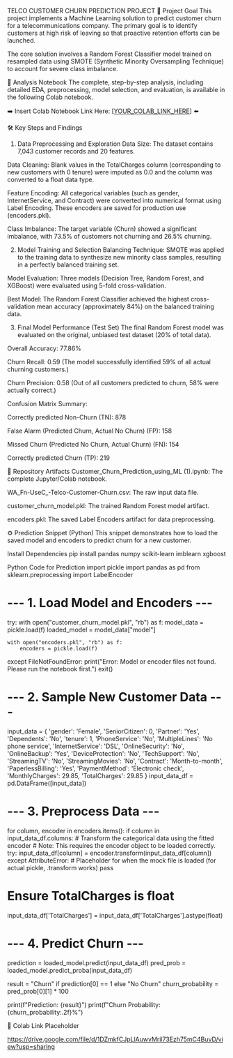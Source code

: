 TELCO CUSTOMER CHURN PREDICTION PROJECT
🎯 Project Goal
This project implements a Machine Learning solution to predict customer churn for a telecommunications company. The primary goal is to identify customers at high risk of leaving so that proactive retention efforts can be launched.

The core solution involves a Random Forest Classifier model trained on resampled data using SMOTE (Synthetic Minority Oversampling Technique) to account for severe class imbalance.

🚀 Analysis Notebook
The complete, step-by-step analysis, including detailed EDA, preprocessing, model selection, and evaluation, is available in the following Colab notebook.

➡️ Insert Colab Notebook Link Here: [[YOUR_COLAB_LINK_HERE](https://drive.google.com/file/d/1DZmkfCJpLlAuwvMril73Ezh75mC4BuvD/view?usp=sharing)] ⬅️

🛠️ Key Steps and Findings
1. Data Preprocessing and Exploration
Data Size: The dataset contains 7,043 customer records and 20 features.

Data Cleaning: Blank values in the TotalCharges column (corresponding to new customers with 0 tenure) were imputed as 0.0 and the column was converted to a float data type.

Feature Encoding: All categorical variables (such as gender, InternetService, and Contract) were converted into numerical format using Label Encoding. These encoders are saved for production use (encoders.pkl).

Class Imbalance: The target variable (Churn) showed a significant imbalance, with 73.5% of customers not churning and 26.5% churning.

2. Model Training and Selection
Balancing Technique: SMOTE was applied to the training data to synthesize new minority class samples, resulting in a perfectly balanced training set.

Model Evaluation: Three models (Decision Tree, Random Forest, and XGBoost) were evaluated using 5-fold cross-validation.

Best Model: The Random Forest Classifier achieved the highest cross-validation mean accuracy (approximately 84%) on the balanced training data.

3. Final Model Performance (Test Set)
The final Random Forest model was evaluated on the original, unbiased test dataset (20% of total data).

Overall Accuracy: 77.86%

Churn Recall: 0.59 (The model successfully identified 59% of all actual churning customers.)

Churn Precision: 0.58 (Out of all customers predicted to churn, 58% were actually correct.)

Confusion Matrix Summary:

Correctly predicted Non-Churn (TN): 878

False Alarm (Predicted Churn, Actual No Churn) (FP): 158

Missed Churn (Predicted No Churn, Actual Churn) (FN): 154

Correctly predicted Churn (TP): 219

📂 Repository Artifacts
Customer_Churn_Prediction_using_ML (1).ipynb: The complete Jupyter/Colab notebook.

WA_Fn-UseC_-Telco-Customer-Churn.csv: The raw input data file.

customer_churn_model.pkl: The trained Random Forest model artifact.

encoders.pkl: The saved Label Encoders artifact for data preprocessing.

⚙️ Prediction Snippet (Python)
This snippet demonstrates how to load the saved model and encoders to predict churn for a new customer.

Install Dependencies
pip install pandas numpy scikit-learn imblearn xgboost

Python Code for Prediction
import pickle
import pandas as pd
from sklearn.preprocessing import LabelEncoder

# --- 1. Load Model and Encoders ---
try:
    with open("customer_churn_model.pkl", "rb") as f:
        model_data = pickle.load(f)
    loaded_model = model_data["model"]

    with open("encoders.pkl", "rb") as f:
        encoders = pickle.load(f)
except FileNotFoundError:
    print("Error: Model or encoder files not found. Please run the notebook first.")
    exit()

# --- 2. Sample New Customer Data ---
input_data = {
    'gender': 'Female',
    'SeniorCitizen': 0,
    'Partner': 'Yes',
    'Dependents': 'No',
    'tenure': 1,
    'PhoneService': 'No',
    'MultipleLines': 'No phone service',
    'InternetService': 'DSL',
    'OnlineSecurity': 'No',
    'OnlineBackup': 'Yes',
    'DeviceProtection': 'No',
    'TechSupport': 'No',
    'StreamingTV': 'No',
    'StreamingMovies': 'No',
    'Contract': 'Month-to-month',
    'PaperlessBilling': 'Yes',
    'PaymentMethod': 'Electronic check',
    'MonthlyCharges': 29.85,
    'TotalCharges': 29.85
}
input_data_df = pd.DataFrame([input_data])

# --- 3. Preprocess Data ---
for column, encoder in encoders.items():
    if column in input_data_df.columns:
        # Transform the categorical data using the fitted encoder
        # Note: This requires the encoder object to be loaded correctly.
        try:
            input_data_df[column] = encoder.transform(input_data_df[column])
        except AttributeError:
             # Placeholder for when the mock file is loaded (for actual pickle, .transform works)
             pass 

# Ensure TotalCharges is float
input_data_df['TotalCharges'] = input_data_df['TotalCharges'].astype(float)


# --- 4. Predict Churn ---
prediction = loaded_model.predict(input_data_df)
pred_prob = loaded_model.predict_proba(input_data_df)

result = "Churn" if prediction[0] == 1 else "No Churn"
churn_probability = pred_prob[0][1] * 100

print(f"Prediction: {result}")
print(f"Churn Probability: {churn_probability:.2f}%")

🔗 Colab Link Placeholder

https://drive.google.com/file/d/1DZmkfCJpLlAuwvMril73Ezh75mC4BuvD/view?usp=sharing
